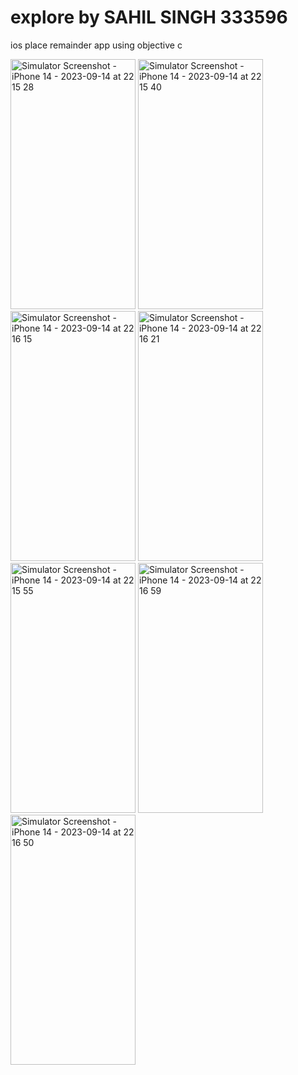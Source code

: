 # explore by SAHIL SINGH 333596
ios place remainder app using objective c 

<img src="https://private-user-images.githubusercontent.com/106439577/268099855-eeb46867-82a9-4411-9df9-149a1a4df733.png?jwt=eyJhbGciOiJIUzI1NiIsInR5cCI6IkpXVCJ9.eyJpc3MiOiJnaXRodWIuY29tIiwiYXVkIjoicmF3LmdpdGh1YnVzZXJjb250ZW50LmNvbSIsImtleSI6ImtleTEiLCJleHAiOjE2OTQ3MjMyODYsIm5iZiI6MTY5NDcyMjk4NiwicGF0aCI6Ii8xMDY0Mzk1NzcvMjY4MDk5ODU1LWVlYjQ2ODY3LTgyYTktNDQxMS05ZGY5LTE0OWExYTRkZjczMy5wbmc_WC1BbXotQWxnb3JpdGhtPUFXUzQtSE1BQy1TSEEyNTYmWC1BbXotQ3JlZGVudGlhbD1BS0lBSVdOSllBWDRDU1ZFSDUzQSUyRjIwMjMwOTE0JTJGdXMtZWFzdC0xJTJGczMlMkZhd3M0X3JlcXVlc3QmWC1BbXotRGF0ZT0yMDIzMDkxNFQyMDIzMDZaJlgtQW16LUV4cGlyZXM9MzAwJlgtQW16LVNpZ25hdHVyZT0xNDEzNDhhYWY5NmI0NzAyMzgyODY2MjhmZTZjYzA5YzA4YjQzOWQzMGViYmZmYjk4MTA0NGQwYmEwMmQ3MjUwJlgtQW16LVNpZ25lZEhlYWRlcnM9aG9zdCZhY3Rvcl9pZD0wJmtleV9pZD0wJnJlcG9faWQ9MCJ9.BRLN68k1_YUqWTAxgJFYtxD-jmuR1UgLmFzZqNjg3mk" alt="Simulator Screenshot - iPhone 14 - 2023-09-14 at 22 15 28" width="200" height="400">

<img src="https://private-user-images.githubusercontent.com/106439577/268099900-3f3d2571-fd06-4ddc-971e-aed457ee3005.png?jwt=eyJhbGciOiJIUzI1NiIsInR5cCI6IkpXVCJ9.eyJpc3MiOiJnaXRodWIuY29tIiwiYXVkIjoicmF3LmdpdGh1YnVzZXJjb250ZW50LmNvbSIsImtleSI6ImtleTEiLCJleHAiOjE2OTQ3MjMyODYsIm5iZiI6MTY5NDcyMjk4NiwicGF0aCI6Ii8xMDY0Mzk1NzcvMjY4MDk5OTAwLTNmM2QyNTcxLWZkMDYtNGRkYy05NzFlLWFlZDQ1N2VlMzAwNS5wbmc_WC1BbXotQWxnb3JpdGhtPUFXUzQtSE1BQy1TSEEyNTYmWC1BbXotQ3JlZGVudGlhbD1BS0lBSVdOSllBWDRDU1ZFSDUzQSUyRjIwMjMwOTE0JTJGdXMtZWFzdC0xJTJGczMlMkZhd3M0X3JlcXVlc3QmWC1BbXotRGF0ZT0yMDIzMDkxNFQyMDIzMDZaJlgtQW16LUV4cGlyZXM9MzAwJlgtQW16LVNpZ25hdHVyZT04ZmQ3NTQwOWYzOGVkNThmODZhNDQzNDBiNTVmNTFiMTQxM2NhZTlhMDRlNjZhMTllM2FjMzZkMmE2YjgyODQ5JlgtQW16LVNpZ25lZEhlYWRlcnM9aG9zdCZhY3Rvcl9pZD0wJmtleV9pZD0wJnJlcG9faWQ9MCJ9.69c-babiQz2dqrvCx7udHk6IW3uW58nR49r_aCYLCyw" alt="Simulator Screenshot - iPhone 14 - 2023-09-14 at 22 15 40" width="200" height="400">

<img src="https://private-user-images.githubusercontent.com/106439577/268100159-9c102b45-6341-4ec6-a721-4600c9c4c16c.png?jwt=eyJhbGciOiJIUzI1NiIsInR5cCI6IkpXVCJ9.eyJpc3MiOiJnaXRodWIuY29tIiwiYXVkIjoicmF3LmdpdGh1YnVzZXJjb250ZW50LmNvbSIsImtleSI6ImtleTEiLCJleHAiOjE2OTQ3MjMyODYsIm5iZiI6MTY5NDcyMjk4NiwicGF0aCI6Ii8xMDY0Mzk1NzcvMjY4MTAwMTU5LTljMTAyYjQ1LTYzNDEtNGVjNi1hNzIxLTQ2MDBjOWM0YzE2Yy5wbmc_WC1BbXotQWxnb3JpdGhtPUFXUzQtSE1BQy1TSEEyNTYmWC1BbXotQ3JlZGVudGlhbD1BS0lBSVdOSllBWDRDU1ZFSDUzQSUyRjIwMjMwOTE0JTJGdXMtZWFzdC0xJTJGczMlMkZhd3M0X3JlcXVlc3QmWC1BbXotRGF0ZT0yMDIzMDkxNFQyMDIzMDZaJlgtQW16LUV4cGlyZXM9MzAwJlgtQW16LVNpZ25hdHVyZT1jOTA0ODdmMGRjYjdiNDg5MGY3ZmQ3YzIwMWRjMTdmYmQzZWEyOTJiNmViNjNjZmZhY2YxYmZjZGM5Y2Q3OWY1JlgtQW16LVNpZ25lZEhlYWRlcnM9aG9zdCZhY3Rvcl9pZD0wJmtleV9pZD0wJnJlcG9faWQ9MCJ9.iwQg0n11Px3LtQ75upo4MasVzpt9AT4tPGx_vG8l-JE" alt="Simulator Screenshot - iPhone 14 - 2023-09-14 at 22 16 15" width="200" height="400">

<img src="https://private-user-images.githubusercontent.com/106439577/268100255-cf6d58a4-1f08-4979-b9d1-d326a8dca715.png?jwt=eyJhbGciOiJIUzI1NiIsInR5cCI6IkpXVCJ9.eyJpc3MiOiJnaXRodWIuY29tIiwiYXVkIjoicmF3LmdpdGh1YnVzZXJjb250ZW50LmNvbSIsImtleSI6ImtleTEiLCJleHAiOjE2OTQ3MjMyODYsIm5iZiI6MTY5NDcyMjk4NiwicGF0aCI6Ii8xMDY0Mzk1NzcvMjY4MTAwMjU1LWNmNmQ1OGE0LTFmMDgtNDk3OS1iOWQxLWQzMjZhOGRjYTcxNS5wbmc_WC1BbXotQWxnb3JpdGhtPUFXUzQtSE1BQy1TSEEyNTYmWC1BbXotQ3JlZGVudGlhbD1BS0lBSVdOSllBWDRDU1ZFSDUzQSUyRjIwMjMwOTE0JTJGdXMtZWFzdC0xJTJGczMlMkZhd3M0X3JlcXVlc3QmWC1BbXotRGF0ZT0yMDIzMDkxNFQyMDIzMDZaJlgtQW16LUV4cGlyZXM9MzAwJlgtQW16LVNpZ25hdHVyZT1mZDlkYTMxMjFhZThjZjAyYzJkOThkMjBlNzJjYmQ2YTAxOTIwMDYyODQ4YTk0NDY2OTUwYThjZjZlZjBhZjZhJlgtQW16LVNpZ25lZEhlYWRlcnM9aG9zdCZhY3Rvcl9pZD0wJmtleV9pZD0wJnJlcG9faWQ9MCJ9.ES8Px35q9FtsRpzhcm5hpjGA2dGnftzhRJ5RnqGLiQw" alt="Simulator Screenshot - iPhone 14 - 2023-09-14 at 22 16 21" width="200" height="400">

<img src="https://private-user-images.githubusercontent.com/106439577/268100005-4ac7e596-ecbe-4652-99cb-ade9a514c2dd.png?jwt=eyJhbGciOiJIUzI1NiIsInR5cCI6IkpXVCJ9.eyJpc3MiOiJnaXRodWIuY29tIiwiYXVkIjoicmF3LmdpdGh1YnVzZXJjb250ZW50LmNvbSIsImtleSI6ImtleTEiLCJleHAiOjE2OTQ3MjMyODYsIm5iZiI6MTY5NDcyMjk4NiwicGF0aCI6Ii8xMDY0Mzk1NzcvMjY4MTAwMDA1LTRhYzdlNTk2LWVjYmUtNDY1Mi05OWNiLWFkZTlhNTE0YzJkZC5wbmc_WC1BbXotQWxnb3JpdGhtPUFXUzQtSE1BQy1TSEEyNTYmWC1BbXotQ3JlZGVudGlhbD1BS0lBSVdOSllBWDRDU1ZFSDUzQSUyRjIwMjMwOTE0JTJGdXMtZWFzdC0xJTJGczMlMkZhd3M0X3JlcXVlc3QmWC1BbXotRGF0ZT0yMDIzMDkxNFQyMDIzMDZaJlgtQW16LUV4cGlyZXM9MzAwJlgtQW16LVNpZ25hdHVyZT1hNGViZTk5MmEzY2M3NWFhOWJhZDk5NTc1ZGJmOTc3NTU4MDVjYjExNWE4NzAyMWY4NTBhODgyZTQzYjE3YzJiJlgtQW16LVNpZ25lZEhlYWRlcnM9aG9zdCZhY3Rvcl9pZD0wJmtleV9pZD0wJnJlcG9faWQ9MCJ9.VWz1_WWtYh2oyo2pR384oIwCCvigIo6mBZZ4eTA2f38" alt="Simulator Screenshot - iPhone 14 - 2023-09-14 at 22 15 55" width="200" height="400">

<img src="https://private-user-images.githubusercontent.com/106439577/268100097-7f0ebe81-0408-4f49-9df1-b992aa2a42c8.png?jwt=eyJhbGciOiJIUzI1NiIsInR5cCI6IkpXVCJ9.eyJpc3MiOiJnaXRodWIuY29tIiwiYXVkIjoicmF3LmdpdGh1YnVzZXJjb250ZW50LmNvbSIsImtleSI6ImtleTEiLCJleHAiOjE2OTQ3MjMyODYsIm5iZiI6MTY5NDcyMjk4NiwicGF0aCI6Ii8xMDY0Mzk1NzcvMjY4MTAwMDk3LTdmMGViZTgxLTA0MDgtNGY0OS05ZGYxLWI5OTJhYTJhNDJjOC5wbmc_WC1BbXotQWxnb3JpdGhtPUFXUzQtSE1BQy1TSEEyNTYmWC1BbXotQ3JlZGVudGlhbD1BS0lBSVdOSllBWDRDU1ZFSDUzQSUyRjIwMjMwOTE0JTJGdXMtZWFzdC0xJTJGczMlMkZhd3M0X3JlcXVlc3QmWC1BbXotRGF0ZT0yMDIzMDkxNFQyMDIzMDZaJlgtQW16LUV4cGlyZXM9MzAwJlgtQW16LVNpZ25hdHVyZT03ZTFiNGU1YTc5NDgwYmI0ZDBjZjQyMDkyOWE2YmM4ZDc4NDI3ODlmNjFkOGY3MDViZmVkOTNiODNjZmVkMzk5JlgtQW16LVNpZ25lZEhlYWRlcnM9aG9zdCZhY3Rvcl9pZD0wJmtleV9pZD0wJnJlcG9faWQ9MCJ9.-uDS_6uvDMU_cLbXARRWlVh0k_cu8ROQ3RN7DHBMaow" alt="Simulator Screenshot - iPhone 14 - 2023-09-14 at 22 16 59" width="200" height="400">

<img src="https://private-user-images.githubusercontent.com/106439577/268100293-81abce41-a612-4dc3-a1e0-6d91a3ef8204.png?jwt=eyJhbGciOiJIUzI1NiIsInR5cCI6IkpXVCJ9.eyJpc3MiOiJnaXRodWIuY29tIiwiYXVkIjoicmF3LmdpdGh1YnVzZXJjb250ZW50LmNvbSIsImtleSI6ImtleTEiLCJleHAiOjE2OTQ3MjMyODYsIm5iZiI6MTY5NDcyMjk4NiwicGF0aCI6Ii8xMDY0Mzk1NzcvMjY4MTAwMjkzLTgxYWJjZTQxLWE2MTItNGRjMy1hMWUwLTZkOTFhM2VmODIwNC5wbmc_WC1BbXotQWxnb3JpdGhtPUFXUzQtSE1BQy1TSEEyNTYmWC1BbXotQ3JlZGVudGlhbD1BS0lBSVdOSllBWDRDU1ZFSDUzQSUyRjIwMjMwOTE0JTJGdXMtZWFzdC0xJTJGczMlMkZhd3M0X3JlcXVlc3QmWC1BbXotRGF0ZT0yMDIzMDkxNFQyMDIzMDZaJlgtQW16LUV4cGlyZXM9MzAwJlgtQW16LVNpZ25hdHVyZT1kMmE4MjQ1ZDA5OTg5ZTVlOGMwNGI2MjkxODFmM2M1NmE5ZDMxOWQ5MzMyMGMyMmY5NjE3NzhiMWYxYjVjMjhjJlgtQW16LVNpZ25lZEhlYWRlcnM9aG9zdCZhY3Rvcl9pZD0wJmtleV9pZD0wJnJlcG9faWQ9MCJ9.NTwHmvg3C6Na0713V2sDpVFKsjlU22z1WnX78s4-MSc" alt="Simulator Screenshot - iPhone 14 - 2023-09-14 at 22 16 50" width="200" height="400">
